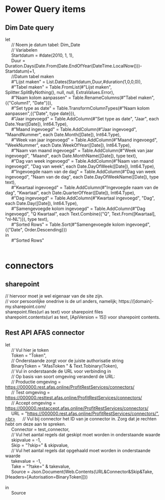 # Power Query items

## Dim Date query <br>

let <br>
&nbsp;&nbsp;&nbsp;&nbsp;    // Noem je datum tabel: Dim_Date<br>
&nbsp;&nbsp;&nbsp;&nbsp;    // Variabelen<br>
&nbsp;&nbsp;&nbsp;&nbsp;    Startdatum = #date(2010, 1, 1),<br>
&nbsp;&nbsp;&nbsp;&nbsp;    Duur = Duration.Days(Date.From(Date.EndOfYear(DateTime.LocalNow()))-Startdatum)+1,<br>
&nbsp;&nbsp;&nbsp;&nbsp;    //Datum tabel maken<br>
&nbsp;&nbsp;&nbsp;&nbsp;    #"Lijst maken" = List.Dates(Startdatum,Duur,#duration(1,0,0,0)),<br>
&nbsp;&nbsp;&nbsp;&nbsp;    #"Tabel maken" = Table.FromList(#"Lijst maken", Splitter.SplitByNothing(), null, null, ExtraValues.Error),<br>
&nbsp;&nbsp;&nbsp;&nbsp;    #"Naam kolom aanpassen" = Table.RenameColumns(#"Tabel maken",{{"Column1", "Date"}}),<br>
&nbsp;&nbsp;&nbsp;&nbsp;    #"Set type as date" = Table.TransformColumnTypes(#"Naam kolom aanpassen",{{"Date", type date}}),<br>
&nbsp;&nbsp;&nbsp;&nbsp;    #"Jaar ingevoegd" = Table.AddColumn(#"Set type as date", "Jaar", each Date.Year([Date]), Int64.Type),<br>
&nbsp;&nbsp;&nbsp;&nbsp;    #"Maand ingevoegd" = Table.AddColumn(#"Jaar ingevoegd", "MaandNummer", each Date.Month([Date]), Int64.Type),<br>
&nbsp;&nbsp;&nbsp;&nbsp;    #"Week van jaar ingevoegd" = Table.AddColumn(#"Maand ingevoegd", "WeekNummer", each Date.WeekOfYear([Date]), Int64.Type),<br>
&nbsp;&nbsp;&nbsp;&nbsp;    #"Naam van maand ingevoegd" = Table.AddColumn(#"Week van jaar ingevoegd", "Maand", each Date.MonthName([Date]), type text),<br>
&nbsp;&nbsp;&nbsp;&nbsp;    #"Dag van week ingevoegd" = Table.AddColumn(#"Naam van maand ingevoegd", "Dag van week", each Date.DayOfWeek([Date]), Int64.Type),<br>
&nbsp;&nbsp;&nbsp;&nbsp;    #"Ingevoegde naam van de dag" = Table.AddColumn(#"Dag van week ingevoegd", "Naam van de dag", each Date.DayOfWeekName([Date]), type text),<br>
&nbsp;&nbsp;&nbsp;&nbsp;    #"Kwartaal ingevoegd" = Table.AddColumn(#"Ingevoegde naam van de dag", "Kwartaal", each Date.QuarterOfYear([Date]), Int64.Type),<br>
&nbsp;&nbsp;&nbsp;&nbsp;    #"Dag ingevoegd" = Table.AddColumn(#"Kwartaal ingevoegd", "Dag", each Date.Day([Date]), Int64.Type),<br>
&nbsp;&nbsp;&nbsp;&nbsp;    #"Samengevoegde kolom ingevoegd" = Table.AddColumn(#"Dag ingevoegd", "Q Kwartaal", each Text.Combine({"Q", Text.From([Kwartaal], "nl-NL")}), type text),<br>
&nbsp;&nbsp;&nbsp;&nbsp;    #"Sorted Rows" = Table.Sort(#"Samengevoegde kolom ingevoegd",{{"Date", Order.Descending}})<br>
in<br>
&nbsp;&nbsp;&nbsp;&nbsp;    #"Sorted Rows"<br>
<br>

# connectors

## sharepoint

// hiervoor moet je wel eigenaar van de site zijn. <br>
// voor persoonlijke onedrive is de url anders, namelijk; https://[domain]-my.sharepoint.com/ <br>
sharepoint.files(url as text) voor sharepoint files<br>
sharepoint.contents(url as text, [ApiVersion = 15]) voor sharepoint contents. <br>

## Rest API AFAS connector

let<br>
&nbsp;&nbsp;&nbsp;&nbsp;  // Vul hier je token<br>
&nbsp;&nbsp;&nbsp;&nbsp;  Token = "Token",<br>
&nbsp;&nbsp;&nbsp;&nbsp;  // Onderstaande zorgt voor de juiste authorisatie string<br>
&nbsp;&nbsp;&nbsp;&nbsp;  BinaryToken = "AfasToken " & Text.Tobinary(Token),<br>
&nbsp;&nbsp;&nbsp;&nbsp;  // Vul in onderstaande de URL voor verbinding in<br>
&nbsp;&nbsp;&nbsp;&nbsp;  // Op basis van soort omgeving veranderd de URL:<br>
&nbsp;&nbsp;&nbsp;&nbsp;  // Productie omgeving = https://000000.rest.afas.online/ProfitRestServices/connectors/<br>
&nbsp;&nbsp;&nbsp;&nbsp;  // Test omgeving = https://000000.resttest.afas.online/ProfitRestServices/connectors/<br>
&nbsp;&nbsp;&nbsp;&nbsp;  // Accept omgeving = https://000000.restaccept.afas.online/ProfitRestServices/connectors/<br>
&nbsp;&nbsp;&nbsp;&nbsp;  URL = "https://000000.rest.afas.online/ProfitRestServices/connectors/",<br>
&nbsp;&nbsp;&nbsp;&nbsp;  // Vul bij connector het ID van je connector in. Zorg dat je rechten hebt om deze aan te spreken. <br>
&nbsp;&nbsp;&nbsp;&nbsp;  Connector = test_connector,<br>
&nbsp;&nbsp;&nbsp;&nbsp;  // Vul het aantal regels dat geskipt moet worden in onderstaande waarde<br>
&nbsp;&nbsp;&nbsp;&nbsp;  skipvalue = -1,<br>
&nbsp;&nbsp;&nbsp;&nbsp;  Skip = "?skip=" & skipvalue,<br>
&nbsp;&nbsp;&nbsp;&nbsp;  // Vul het aantal regels dat opgehaald moet worden in onderstaande waarde<br>
&nbsp;&nbsp;&nbsp;&nbsp;  takevalue = -1,<br>
&nbsp;&nbsp;&nbsp;&nbsp;  Take = "?take=" & takevalue,<br>
&nbsp;&nbsp;&nbsp;&nbsp;  Source = Json.Document(Web.Contents(URL&Connector&Skip&Take,[Headers=[Autorisation=BinaryToken]]))<br>
&nbsp;&nbsp;&nbsp;&nbsp;&nbsp;&nbsp;&nbsp;&nbsp;<br>
in<br>
&nbsp;&nbsp;&nbsp;&nbsp; Source<br>
